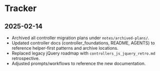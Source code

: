 # Tracker

## 2025-02-14
- Archived all controller migration plans under `notes/archived-plans/`.
- Updated controller docs (controller_foundations, README, AGENTS) to reference helper-first patterns and archive locations.
- Replaced legacy jQuery roadmap with `controllers_js_jquery_retro.md` retrospective.
- Adjusted prompts/workflows to reference the new documentation.
